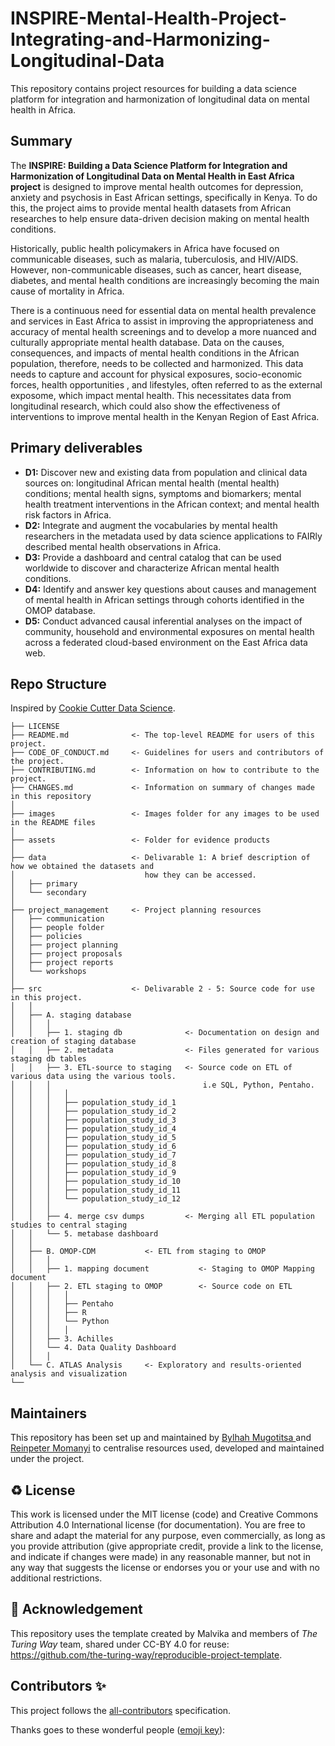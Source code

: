 # INSPIRE-Mental-Health-Project-Integrating-and-Harmonizing-Longitudinal-Data
This repository contains project resources for building a data science platform for integration and harmonization of longitudinal data on mental health in Africa.

## Summary
The **INSPIRE: Building a Data Science Platform for Integration and Harmonization of Longitudinal Data on Mental Health in East Africa project** is designed to improve mental health outcomes for depression, anxiety and psychosis in East African settings, specifically in Kenya. To do this, the project aims to provide mental health datasets from African researches to help ensure data-driven decision making on mental health conditions.

Historically, public health policymakers in Africa have focused on communicable diseases, such as malaria, tuberculosis, and HIV/AIDS. However, non-communicable diseases, such as cancer, heart disease, diabetes, and mental health conditions are increasingly becoming the main cause of mortality in Africa.

There is a continuous need for essential data on mental health prevalence and services in East Africa to assist in improving the appropriateness and accuracy of mental health screenings and to develop a more nuanced and culturally appropriate mental health database. Data on the causes, consequences, and impacts of mental health conditions in the African population, therefore, needs to be collected and harmonized. This data needs to capture and account for physical exposures, socio-economic forces, health opportunities , and lifestyles, often referred to as the external exposome, which impact mental health. This necessitates data from longitudinal research, which could also show the effectiveness of interventions to improve mental health in the Kenyan Region of East Africa.

## Primary deliverables

- **D1:** Discover new and existing data from population and clinical data sources on: longitudinal African mental health (mental health) conditions; mental health signs, symptoms and biomarkers; mental health treatment interventions in the African context; and mental health risk factors in Africa. 
- **D2:** Integrate and augment the vocabularies by mental health researchers in the metadata used by data science applications to FAIRly described mental health observations in Africa. 
- **D3:** Provide a dashboard and central catalog that can be used worldwide to discover and characterize African mental health conditions.
- **D4:** Identify and answer key questions about causes and management of mental health in African settings through cohorts identified in the OMOP database. 
- **D5:** Conduct advanced causal inferential analyses on the impact of community, household and environmental exposures on mental health across a federated cloud-based environment on the East Africa data web.

## Repo Structure

Inspired by [Cookie Cutter Data Science](https://github.com/drivendata/cookiecutter-data-science).

```
├── LICENSE
├── README.md              <- The top-level README for users of this project.
├── CODE_OF_CONDUCT.md     <- Guidelines for users and contributors of the project.
├── CONTRIBUTING.md        <- Information on how to contribute to the project.
├── CHANGES.md             <- Information on summary of changes made in this repository
│
├── images                 <- Images folder for any images to be used in the README files
│
├── assets                 <- Folder for evidence products  
│
├── data                   <- Delivarable 1: A brief description of how we obtained the datasets and
│                             how they can be accessed.  
│   ├── primary        
│   └── secondary      
│
├── project_management     <- Project planning resources
│   ├── communication
│   ├── people folder
│   ├── policies
│   ├── project planning
│   ├── project proposals
│   ├── project reports           
│   └── workshops
│
├── src                    <- Delivarable 2 - 5: Source code for use in this project.
│   │
│   ├── A. staging database   
│   │   │                 
│   │   ├── 1. staging db              <- Documentation on design and creation of staging database
│   │   ├── 2. metadata                <- Files generated for various staging db tables
│   │   ├── 3. ETL-source to staging   <- Source code on ETL of various data using the various tools.
│   │   │                                  i.e SQL, Python, Pentaho.
│   │   │   │
│   │   │   ├── population_study_id_1              
│   │   │   ├── population_study_id_2             
│   │   │   ├── population_study_id_3             
│   │   │   ├── population_study_id_4              
│   │   │   ├── population_study_id_5             
│   │   │   ├── population_study_id_6
│   │   │   ├── population_study_id_7              
│   │   │   ├── population_study_id_8             
│   │   │   ├── population_study_id_9             
│   │   │   ├── population_study_id_10              
│   │   │   ├── population_study_id_11             
│   │   │   └── population_study_id_12
│   │   │                                                 
│   │   ├── 4. merge csv dumps         <- Merging all ETL population studies to central staging
│   │   └── 5. metabase dashboard
│   │
│   ├── B. OMOP-CDM           <- ETL from staging to OMOP
│   │   │                 
│   │   ├── 1. mapping document           <- Staging to OMOP Mapping document
│   │   ├── 2. ETL staging to OMOP        <- Source code on ETL
│   │   │   │
│   │   │   ├── Pentaho
│   │   │   ├── R
│   │   │   └── Python
│   │   │   │       
│   │   ├── 3. Achilles                   
│   │   └── 4. Data Quality Dashboard
│   │   │          
│   └── C. ATLAS Analysis     <- Exploratory and results-oriented analysis and visualization
└──
```

## Maintainers

This repository has been set up and maintained by [Bylhah Mugotitsa ](https://github.com/BeeMugo9) and [Reinpeter Momanyi](https://github.com/reinpmomz) to centralise resources used, developed and maintained under the project.

♻️ License
---

This work is licensed under the MIT license (code) and Creative Commons Attribution 4.0 International license (for documentation).
You are free to share and adapt the material for any purpose, even commercially, as long as you provide 
attribution (give appropriate credit, provide a link to the license, and indicate if changes were made) in any reasonable
manner, but not in any way that suggests the license or endorses you or your use and with no additional restrictions.

🤝 Acknowledgement
---

This repository uses the template created by Malvika and members of *The Turing Way* team, shared under CC-BY 4.0 for reuse: https://github.com/the-turing-way/reproducible-project-template.

## Contributors ✨

This project follows the [all-contributors](https://github.com/all-contributors/all-contributors) specification.

Thanks goes to these wonderful people ([emoji key](https://allcontributors.org/docs/en/emoji-key)):


